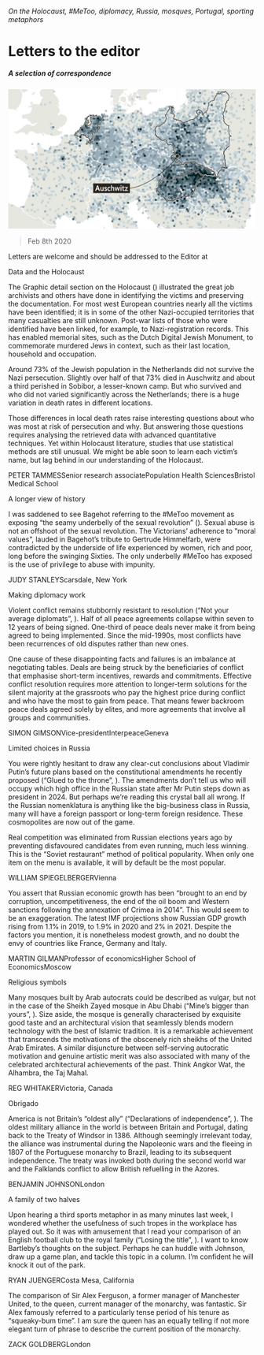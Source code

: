 ###### On the Holocaust, #MeToo, diplomacy, Russia, mosques, Portugal, sporting metaphors

# Letters to the editor 

##### A selection of correspondence 

![image](images/20200125_GDP304_0.jpg) 

> Feb 8th 2020 

Letters are welcome and should be addressed to the Editor at 

Data and the Holocaust

The Graphic detail section on the Holocaust () illustrated the great job archivists and others have done in identifying the victims and preserving the documentation. For most west European countries nearly all the victims have been identified; it is in some of the other Nazi-occupied territories that many casualties are still unknown. Post-war lists of those who were identified have been linked, for example, to Nazi-registration records. This has enabled memorial sites, such as the Dutch Digital Jewish Monument, to commemorate murdered Jews in context, such as their last location, household and occupation.


Around 73% of the Jewish population in the Netherlands did not survive the Nazi persecution. Slightly over half of that 73% died in Auschwitz and about a third perished in Sobibor, a lesser-known camp. But who survived and who did not varied significantly across the Netherlands; there is a huge variation in death rates in different locations.

Those differences in local death rates raise interesting questions about who was most at risk of persecution and why. But answering those questions requires analysing the retrieved data with advanced quantitative techniques. Yet within Holocaust literature, studies that use statistical methods are still unusual. We might be able soon to learn each victim’s name, but lag behind in our understanding of the Holocaust.

PETER TAMMESSenior research associatePopulation Health SciencesBristol Medical School


A longer view of history

I was saddened to see Bagehot referring to the #MeToo movement as exposing “the seamy underbelly of the sexual revolution” (). Sexual abuse is not an offshoot of the sexual revolution. The Victorians’ adherence to “moral values”, lauded in Bagehot’s tribute to Gertrude Himmelfarb, were contradicted by the underside of life experienced by women, rich and poor, long before the swinging Sixties. The only underbelly #MeToo has exposed is the use of privilege to abuse with impunity.

JUDY STANLEYScarsdale, New York


Making diplomacy work

Violent conflict remains stubbornly resistant to resolution (“Not your average diplomats”, ). Half of all peace agreements collapse within seven to 12 years of being signed. One-third of peace deals never make it from being agreed to being implemented. Since the mid-1990s, most conflicts have been recurrences of old disputes rather than new ones.

One cause of these disappointing facts and failures is an imbalance at negotiating tables. Deals are being struck by the beneficiaries of conflict that emphasise short-term incentives, rewards and commitments. Effective conflict resolution requires more attention to longer-term solutions for the silent majority at the grassroots who pay the highest price during conflict and who have the most to gain from peace. That means fewer backroom peace deals agreed solely by elites, and more agreements that involve all groups and communities.

SIMON GIMSONVice-presidentInterpeaceGeneva


Limited choices in Russia

You were rightly hesitant to draw any clear-cut conclusions about Vladimir Putin’s future plans based on the constitutional amendments he recently proposed (“Glued to the throne”, ). The amendments don’t tell us who will occupy which high office in the Russian state after Mr Putin steps down as president in 2024. But perhaps we’re reading this crystal ball all wrong. If the Russian nomenklatura is anything like the big-business class in Russia, many will have a foreign passport or long-term foreign residence. These cosmopolites are now out of the game.

Real competition was eliminated from Russian elections years ago by preventing disfavoured candidates from even running, much less winning. This is the “Soviet restaurant” method of political popularity. When only one item on the menu is available, it will by default be the most popular.

WILLIAM SPIEGELBERGERVienna

You assert that Russian economic growth has been “brought to an end by corruption, uncompetitiveness, the end of the oil boom and Western sanctions following the annexation of Crimea in 2014”. This would seem to be an exaggeration. The latest IMF projections show Russian GDP growth rising from 1.1% in 2019, to 1.9% in 2020 and 2% in 2021. Despite the factors you mention, it is nonetheless modest growth, and no doubt the envy of countries like France, Germany and Italy.

MARTIN GILMANProfessor of economicsHigher School of EconomicsMoscow


Religious symbols

Many mosques built by Arab autocrats could be described as vulgar, but not in the case of the Sheikh Zayed mosque in Abu Dhabi (“Mine’s bigger than yours”, ). Size aside, the mosque is generally characterised by exquisite good taste and an architectural vision that seamlessly blends modern technology with the best of Islamic tradition. It is a remarkable achievement that transcends the motivations of the obscenely rich sheikhs of the United Arab Emirates. A similar disjuncture between self-serving autocratic motivation and genuine artistic merit was also associated with many of the celebrated architectural achievements of the past. Think Angkor Wat, the Alhambra, the Taj Mahal.

REG WHITAKERVictoria, Canada


Obrigado

America is not Britain’s “oldest ally” (“Declarations of independence”, ). The oldest military alliance in the world is between Britain and Portugal, dating back to the Treaty of Windsor in 1386. Although seemingly irrelevant today, the alliance was instrumental during the Napoleonic wars and the fleeing in 1807 of the Portuguese monarchy to Brazil, leading to its subsequent independence. The treaty was invoked both during the second world war and the Falklands conflict to allow British refuelling in the Azores.

BENJAMIN JOHNSONLondon


A family of two halves

Upon hearing a third sports metaphor in as many minutes last week, I wondered whether the usefulness of such tropes in the workplace has played out. So it was with amusement that I read your comparison of an English football club to the royal family (“Losing the title”, ). I want to know Bartleby’s thoughts on the subject. Perhaps he can huddle with Johnson, draw up a game plan, and tackle this topic in a column. I’m confident he will knock it out of the park.

RYAN JUENGERCosta Mesa, California

The comparison of Sir Alex Ferguson, a former manager of Manchester United, to the queen, current manager of the monarchy, was fantastic. Sir Alex famously referred to a particularly tense period of his tenure as “squeaky-bum time”. I am sure the queen has an equally telling if not more elegant turn of phrase to describe the current position of the monarchy.

ZACK GOLDBERGLondon

